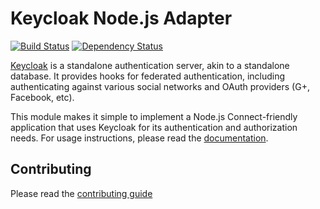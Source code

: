 # Keycloak Node.js Adapter

[![Build Status](https://travis-ci.org/keycloak/keycloak-nodejs-connect.svg?branch=master)](https://travis-ci.org/keycloak/keycloak-nodejs-connect)
[![Dependency Status](https://img.shields.io/david/keycloak/keycloak-nodejs-connect.svg?style=flat-square)](https://david-dm.org/keycloak/keycloak-nodejs-connect)

[Keycloak](http://keycloak.org/) is a standalone authentication
server, akin to a standalone database.  It provides hooks for federated
authentication, including authenticating against various social networks
and OAuth providers (G+, Facebook, etc).

This module makes it simple to implement a Node.js Connect-friendly
application that uses Keycloak for its authentication and authorization needs. For usage instructions, please read the [documentation](https://keycloak.gitbooks.io/securing-client-applications-guide/content/topics/oidc/nodejs-adapter.html).

## Contributing

Please read the [contributing guide](./CONTRIBUTING.md)
